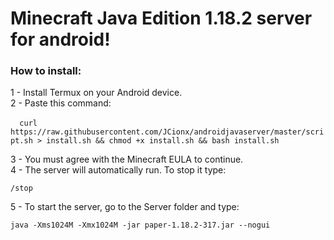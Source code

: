 <h1>Minecraft Java Edition 1.18.2 server for android!</h1>
<h3>How to install:</h3>
1 - Install Termux on your Android device.
<br>
2 - Paste this command:
 
 ​``` 
​curl https://raw.githubusercontent.com/JCionx/androidjavaserver/master/script.sh > install.sh && chmod +x install.sh && bash install.sh
 ​```

3 - You must agree with the Minecraft EULA to continue.
<br>
4 - The server will automatically run. To stop it type:

 ```
/stop
 ```

5 - To start the server, go to the Server folder and type:

 ```
java -Xms1024M -Xmx1024M -jar paper-1.18.2-317.jar --nogui
 ```

